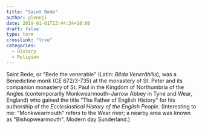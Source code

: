 ```yaml
---
title: "Saint Bede"
author: glennji
date: 2019-01-01T13:44:34+10:00
draft: false
type: term
crosslink: "true"
categories:
  - History
  - Religion
---
```

Saint Bede, or "Bede the venerable" (Latin: <i lang="la">Bēda Venerābilis</i>), was a Benedictine monk (CE 672/3-735) at the monastery of St. Peter and its companion monastery of St. Paul in the Kingdom of Northumbria of the Angles (contemporarily Monkwearmouth–Jarrow Abbey in Tyne and Wear, England) who gained the title "The Father of English History" for his authorship of the <em>Ecclesiastical History of the English People</em>. (Interesting to me: "Monkwearmouth" refers to the Wear river; a nearby area was known as "Bishopwearmouth". Modern day Sunderland.)
